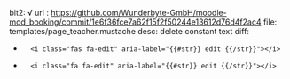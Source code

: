 bit2: √
url : https://github.com/Wunderbyte-GmbH/moodle-mod_booking/commit/1e6f36fce7a62f15f2f50244e13612d76d4f2ac4
file: templates/page_teacher.mustache
desc: delete constant text
diff: 
-       <i class="fas fa-edit" aria-label="{{#str}} edit {{/str}}"></i>
+       <i class="fa fa-edit" aria-label="{{#str}} edit {{/str}}"></i>

